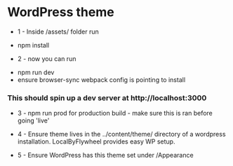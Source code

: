 # WordPress theme

* 1 - Inside /assets/ folder run
- npm install 

* 2 - now you can run 
- npm run dev
- ensure browser-sync webpack config is pointing to install

### This should spin up a dev server at http://localhost:3000

* 3 - npm run prod for production build - make sure this is ran before going 'live'

* 4 - Ensure theme lives in the ../content/theme/ directory of a wordpress installation. LocalByFlywheel provides easy WP setup.

* 5 - Ensure WordPress has this theme set under /Appearance